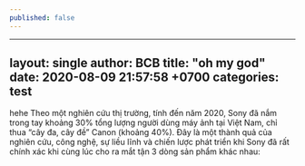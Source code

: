 ```yaml
---
published: false
---
```

---
layout: single
author: BCB
title:  "oh my god"
date:   2020-08-09 21:57:58 +0700
categories: test
---
hehe
Theo một nghiên cứu thị trường, tính đến năm 2020, Sony đã nắm trong tay khoảng 30% tổng lượng người dùng máy ảnh tại Việt Nam, chỉ thua “cây đa, cây đề” Canon (khoảng 40%). Đây là một thành quả của nghiên cứu, công nghệ, sự liều lĩnh và chiến lược phát triển khi Sony đã rất chính xác khi cùng lúc cho ra mắt tận 3 dòng sản phẩm khác nhau:
